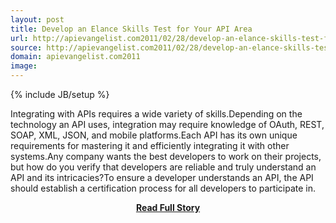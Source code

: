 ```yaml
---
layout: post
title: Develop an Elance Skills Test for Your API Area
url: http://apievangelist.com2011/02/28/develop-an-elance-skills-test-for-your-api-area/
source: http://apievangelist.com2011/02/28/develop-an-elance-skills-test-for-your-api-area/
domain: apievangelist.com2011
image: 
---
```

{% include JB/setup %}<p>Integrating with APIs requires a wide variety of skills.Depending on the technology an API uses, integration may require knowledge of OAuth, REST, SOAP, XML, JSON, and mobile platforms.Each API has its own unique requirements for mastering it and efficiently integrating it with other systems.Any company wants the best developers to work on their projects, but how do you verify that developers are reliable and truly understand an API and its intricacies?To ensure a developer understands an API, the API should establish a certification process for all developers to participate in.</p>
<center><p><a href="http://apievangelist.com2011/02/28/develop-an-elance-skills-test-for-your-api-area/" style='padding:25px; font-sze:18px; font-weight: bold;'>Read Full Story</a></p></center>
